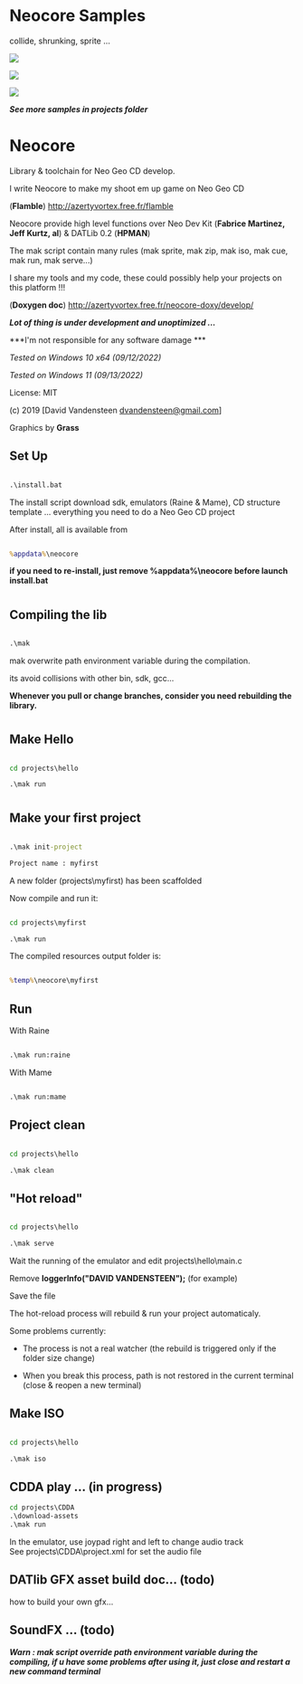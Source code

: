 
# Neocore Samples

collide, shrunking, sprite ...

  

![](https://media.giphy.com/media/TLfbmyW3523z24WONz/giphy.gif)

![](https://media.giphy.com/media/iFUh5AEPD4XfvpsvJh/giphy.gif)

![](https://media.giphy.com/media/iJObJsdx6ud4zI7cS1/giphy.gif)

  

***See more samples in projects folder***

  
  

# Neocore

Library &amp; toolchain for Neo Geo CD develop.

  

I write Neocore to make my shoot em up game on Neo Geo CD

(**Flamble**) http://azertyvortex.free.fr/flamble

  

Neocore provide high level functions over Neo Dev Kit (**Fabrice Martinez, Jeff Kurtz, al**) & DATLib 0.2 (**HPMAN**)

The mak script contain many rules (mak sprite, mak zip, mak iso, mak cue, mak run, mak serve...)

  

I share my tools and my code, these could possibly help your projects on this platform !!!

  

(**Doxygen doc**) http://azertyvortex.free.fr/neocore-doxy/develop/

  

***Lot of thing is under development and unoptimized ...***

***I'm not responsible for any software damage ***

  

*Tested on Windows 10 x64 (09/12/2022)*

*Tested on Windows 11 (09/13/2022)*

  

License: MIT

(c) 2019 [David Vandensteen <dvandensteen@gmail.com>]

Graphics by **Grass**

  



  

## Set Up

```cmd

.\install.bat

```

The install script download sdk, emulators (Raine & Mame), CD structure template ... everything you need to do a Neo Geo CD project

After install, all is available from

```cmd

%appdata%\neocore

```

  

**if you need to re-install, just remove %appdata%\neocore before launch install.bat**

#

  

## Compiling the lib

```cmd

.\mak

```

mak overwrite path environment variable during the compilation.

its avoid collisions with other bin, sdk, gcc...

  

**Whenever you pull or change branches, consider you need rebuilding the library.**

  

#

  

## Make Hello

```cmd

cd projects\hello

.\mak run

```

#

  

## Make your first project

```cmd

.\mak init-project

Project name : myfirst

```

A new folder (projects\\myfirst) has been scaffolded

Now compile and run it:

```cmd

cd projects\myfirst

.\mak run

```

The compiled resources output folder is:

```cmd

%temp%\neocore\myfirst

```

## Run

With Raine

```cmd

.\mak run:raine

```

  

With Mame

```cmd

.\mak run:mame

```

  

## Project clean

```cmd

cd projects\hello

.\mak clean

```

  

## "Hot reload"

```cmd

cd projects\hello

.\mak serve

```

Wait the running of the emulator and edit projects\hello\main.c

Remove **loggerInfo("DAVID VANDENSTEEN");** (for example)

Save the file

  

The hot-reload process will rebuild & run your project automaticaly.

  

Some problems currently:

* The process is not a real watcher (the rebuild is triggered only if the folder size change)

* When you break this process, path is not restored in the current terminal (close & reopen a new terminal)

  

## Make ISO

```cmd

cd projects\hello

.\mak iso

```

  

## CDDA play ... (in progress)

``` cmd
cd projects\CDDA
.\download-assets
.\mak run
```
In the emulator, use joypad right and left to change audio track  
See projects\CDDA\project.xml for set the audio file

## DATlib GFX asset build doc... (todo)

how to build your own gfx...

## SoundFX ... (todo)

  

___***Warn : mak script override path environment variable during the compiling, if u have some problems after using it, just close and restart a new command terminal***___